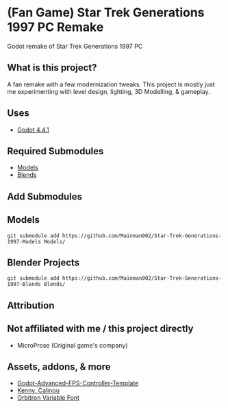 # (Fan Game) Star Trek Generations 1997 PC Remake
Godot remake of Star Trek Generations 1997 PC

## What is this project?
A fan remake with a few modernization tweaks. This project is mostly just me experimenting with level design, lighting, 3D Modelling, & gameplay.

## Uses
* [Godot 4.4.1](https://godotengine.org/download/archive/4.4.1-stable/)

## Required Submodules
* [Models](https://github.com/Mainman002/Star-Trek-Generations-1997-Models)
* [Blends](https://github.com/Mainman002/Star-Trek-Generations-1997-Blends)

## Add Submodules

## Models
```
git submodule add https://github.com/Mainman002/Star-Trek-Generations-1997-Models Models/
```

## Blender Projects
```
git submodule add https://github.com/Mainman002/Star-Trek-Generations-1997-Blends Blends/
```

## Attribution

## Not affiliated with me / this project directly
* MicroProse (Original game's company)

## Assets, addons, & more
* [Godot-Advanced-FPS-Controller-Template](https://github.com/Jeh3no/Godot-Advanced-FPS-Controller-Template)
* [Kenny, Calinou](https://godotengine.org/asset-library/asset/781)
* [Orbitron Variable Font](https://fonts.google.com/specimen/Orbitron)